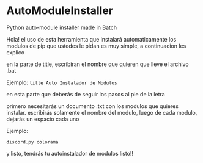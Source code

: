 # AutoModuleInstaller
Python auto-module installer made in Batch


Hola! el uso de esta herramienta que instalará automaticamente los modulos de pip que ustedes le pidan es muy simple, a continuacion les explico

en la parte de title, escribiran el nombre que quieren que lleve el archivo .bat

Ejemplo: ```title Auto Instalador de Modulos```

en esta parte que deberás de seguir los pasos al pie de la letra

primero necesitarás un documento .txt con los modulos que quieres instalar.
escribirás solamente el nombre del modulo, luego de cada modulo, dejarás un espacio cada uno

Ejemplo:

`discord.py
colorama`

y listo, tendrás tu autoinstalador de modulos listo!!
